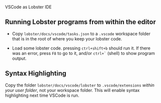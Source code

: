 VSCode as Lobster IDE

Running Lobster programs from within the editor
-----------------------------------------------

-   Copy `lobster/docs/vscode/tasks.json` to a `.vscode` workspace folder that
    is in the root of where you keep your lobster code.

-   Load some lobster code. pressing `ctrl+shift+b` should run it. If there was
    an error, press `F8` to go to it, and/or `` ctrl+` `` (shell) to show
    program output.

Syntax Highlighting
-------------------

Copy the folder `lobster/docs/vscode/lobster` to `.vscode/extensions` *within
your user folder*, not your workspace folder. This will enable syntax
highlighting next time VSCode is run.

 
